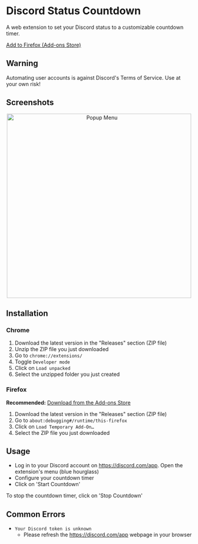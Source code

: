 # Discord Status Countdown

A web extension to set your Discord status to a customizable countdown timer.

[Add to Firefox (Add-ons Store)](https://addons.mozilla.org/en-US/firefox/addon/discord-status-countdown/)

## Warning

Automating user accounts is against Discord's Terms of Service. Use at your own risk!

## Screenshots

<div align="center">
  <img src="https://i.imgur.com/Wp3AIt4.png" alt="Popup Menu" height="500px" />
</div>

## Installation

### Chrome

1. Download the latest version in the "Releases" section (ZIP file)
1. Unzip the ZIP file you just downloaded
1. Go to `chrome://extensions/`
1. Toggle `Developer mode`
1. Click on `Load unpacked`
1. Select the unzipped folder you just created

### Firefox

**Recommended:** [Download from the Add-ons Store](https://addons.mozilla.org/en-US/firefox/addon/discord-status-countdown/)

1. Download the latest version in the "Releases" section (ZIP file)
1. Go to `about:debugging#/runtime/this-firefox`
1. Click on `Load Temporary Add-On…`
1. Select the ZIP file you just downloaded

## Usage

- Log in to your Discord account on https://discord.com/app. Open the extension's menu (blue hourglass)
- Configure your countdown timer
- Click on 'Start Countdown'

To stop the countdown timer, click on 'Stop Countdown'

## Common Errors

- `Your Discord token is unknown`
  - Please refresh the https://discord.com/app webpage in your browser
